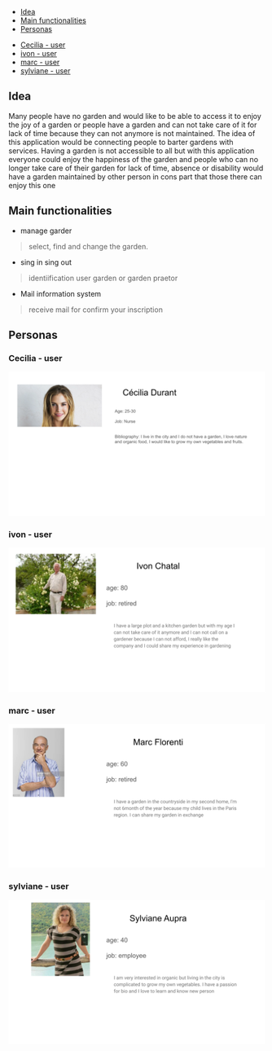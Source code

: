 - [Idea](#idea)
- [Main functionalities](#main-functionalities)
- [Personas](#personas)
* [Cecilia - user](#Cecilia---user)
* [ivon - user](#ivon---user)
* [marc - user](#marc---user)
* [sylviane - user](#sylviane---user)

## Idea


Many people have no garden and would like to be able to access it to enjoy the joy of a garden
or people have a garden and can not take care of it for lack of time because they can not anymore is not maintained.
The idea of this application would be connecting people to barter gardens with services.
Having a garden is not accessible to all but with this application everyone could enjoy the happiness of the garden
and people who can no longer take care of their garden for lack of time,
absence or disability would have a garden maintained by other person in cons part that those there can enjoy this one

## Main functionalities

-   manage garder
> select, find and change the garden. 
-   sing in sing out
> identiification user garden or garden praetor
-   Mail information system
> receive mail for confirm your inscription

## Personas

### Cecilia - user
![](https://github.com/RemyGuilloux/TousAuJardin/blob/master/Cecilia.svg)
### ivon - user
![](https://github.com/RemyGuilloux/TousAuJardin/blob/master/ivon80ans.svg)
### marc - user
![](https://github.com/RemyGuilloux/TousAuJardin/blob/master/florent60ans.svg)
### sylviane - user
![](https://github.com/RemyGuilloux/TousAuJardin/blob/master/sylviane.svg)
